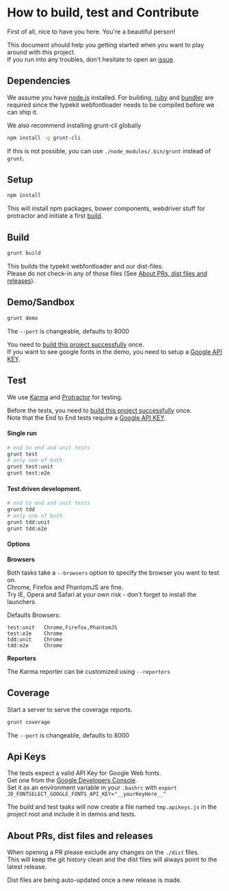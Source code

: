 How to build, test and Contribute
=================================

First of all, nice to have you here. You're a beautiful person!

This document should help you getting started when you want to play around
with this project.  
If you run into any troubles, don't hesitate to open an
[issue](https://github.com/Jimdo/angular-fontselect/issues).


Dependencies
------------

We assume you have [node.js](http://nodejs.org/) installed.
For building, [ruby](https://www.ruby-lang.org/) and [bundler](http://bundler.io/)
are required since the typekit webfontloader needs to be compiled before
we can ship it.

We also recommend installing grunt-cli globally
```sh
npm install -g grunt-cli
```
If this is not possible, you can use `./node_modules/.bin/grunt`
instead of `grunt`.


Setup
-----

```sh
npm install
```

This will install npm packages, bower components, webdriver stuff for protractor
and initiate a first [build](#build).


Build
-----

```sh
grunt build
```

This builds the typekit webfontloader and our dist-files.  
Please do not check-in any of those files
(See [About PRs, dist files and releases](#about-prs-dist-files-and-releases)).

Demo/Sandbox
------------

```sh
grunt demo
```

The `--port` is changeable, defaults to 8000

You need to [build this project successfully](#build) once.  
If you want to see google fonts in the demo, you need to setup a
[Google API KEY](#api-keys).


Test
----

We use [Karma](http://karma-runner.github.io/) and
[Protractor](https://github.com/angular/protractor) for testing.  

Before the tests, you need to [build this project successfully](#build) once.  
Note that the End to End tests require a [Google API KEY](#api-keys).

#### Single run
```sh
# end to end and unit tests
grunt test
# only one of both
grunt test:unit
grunt test:e2e
```

#### Test driven development.
```sh
# end to end and unit tests
grunt tdd
# only one of both
grunt tdd:unit
grunt tdd:e2e
```

#### Options

__Browsers__

Both tasks take a `--browsers` option to specify the browser you want to test on.  
Chrome, Firefox and PhantomJS are fine.  
Try IE, Opera and Safari at your own risk - don't forget to install the launchers.  

Defaults Browsers:

	test:unit	Chrome,Firefox,PhantomJS
	test:e2e	Chrome
	tdd:unit	Chrome
	tdd:e2e		Chrome


__Reporters__

The Karma reporter can be customized using `--reporters`


Coverage
--------

Start a server to serve the coverage reports.

```sh
grunt coverage
```

The `--port` is changeable, defaults to 8000



Api Keys
--------

The tests expect a valid API Key for Google Web fonts.  
Get one from the [Google Developers Console](https://developers.google.com/fonts/docs/developer_api#Auth).  
Set it as an environment variable in your `.bashrc` with
`export JD_FONTSELECT_GOOGLE_FONTS_API_KEY="__yourKeyHere__"`

The build and test tasks will now create a file named `tmp.apikeys.js` in the
project root and include it in demos and tests.


About PRs, dist files and releases
----------------------------------

When opening a PR please exclude any changes on the `./dist` files.  
This will keep the git history clean and the dist files will always point to
the latest release.

Dist files are being auto-updated once a new release is made.

